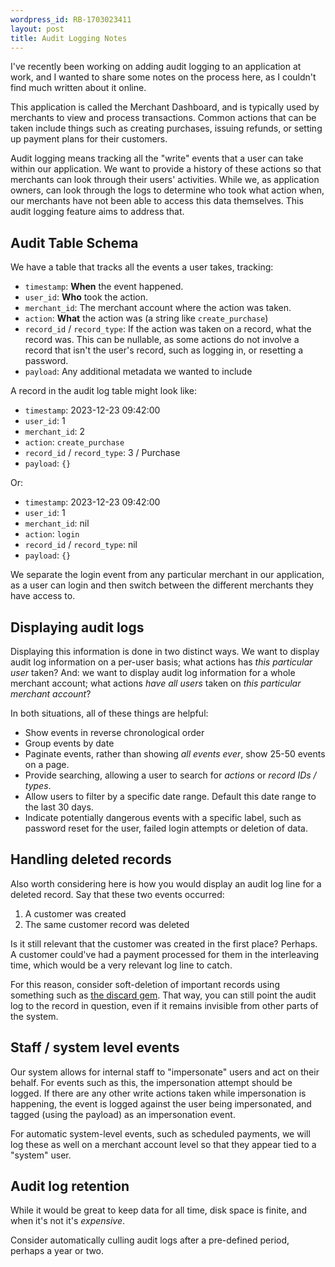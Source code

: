```yaml
---
wordpress_id: RB-1703023411
layout: post
title: Audit Logging Notes
---
```


I've recently been working on adding audit logging to an application at work, and I wanted to share some notes on the process here, as I couldn't find much written about it online.

This application is called the Merchant Dashboard, and is typically used by merchants to view and process transactions. Common actions that can be taken include things such as creating purchases, issuing refunds, or setting up payment plans for their customers.

Audit logging means tracking all the "write" events that a user can take within our application. We want to provide a history of these actions so that merchants can look through their users' activities. While we, as application owners, can look through the logs to determine who took what action when, our merchants have not been able to access this data themselves. This audit logging feature aims to address that.

## Audit Table Schema

We have a table that tracks all the events a user takes, tracking:

* `timestamp`: **When** the event happened.
* `user_id`: **Who** took the action.
* `merchant_id`: The merchant account where the action was taken.
* `action`: **What** the action was (a string like `create_purchase`)
* `record_id` / `record_type`: If the action was taken on a record, what the record was. This can be nullable, as some actions do not involve a record that isn't the user's record, such as logging in, or resetting a password.
* `payload`: Any additional metadata we wanted to include

A record in the audit log table might look like:

* `timestamp`: 2023-12-23 09:42:00
* `user_id`: 1
* `merchant_id`: 2
* `action`: `create_purchase`
* `record_id` / `record_type`: 3 / Purchase
* `payload`: `{}`

Or:

* `timestamp`: 2023-12-23 09:42:00
* `user_id`: 1
* `merchant_id`: nil
* `action`: `login`
* `record_id` / `record_type`: nil
* `payload`: `{}`

We separate the login event from any particular merchant in our application, as a user can login and then switch between the different merchants they have access to.

## Displaying audit logs

Displaying this information is done in two distinct ways. We want to display audit log information on a per-user basis; what actions has _this particular user_ taken? And: we want to display audit log information for a whole merchant account; what actions _have all users_ taken on _this particular merchant account_?

In both situations, all of these things are helpful:

* Show events in reverse chronological order
* Group events by date
* Paginate events, rather than showing _all events ever_, show 25-50 events on a page.
* Provide searching, allowing a user to search for _actions_ or _record IDs / types_.
* Allow users to filter by a specific date range. Default this date range to the last 30 days.
* Indicate potentially dangerous events with a specific label, such as password reset for the user, failed login attempts or deletion of data.

## Handling deleted records

Also worth considering here is how you would display an audit log line for a deleted record. Say that these two events occurred:

1. A customer was created
2. The same customer record was deleted

Is it still relevant that the customer was created in the first place? Perhaps. A customer could've had a payment processed for them in the interleaving time, which would be a very relevant log line to catch.

For this reason, consider soft-deletion of important records using something such as [the discard gem](https://github.com/jhawthorn/discard). That way, you can still point the audit log to the record in question, even if it remains invisible from other parts of the system.

## Staff / system level events

Our system allows for internal staff to "impersonate" users and act on their behalf. For events such as this, the impersonation attempt should be logged. If there are any other write actions taken while impersonation is happening, the event is logged against the user being impersonated, and tagged (using the payload) as an impersonation event.

For automatic system-level events, such as scheduled payments, we will log these as well on a merchant account level so that they appear tied to a "system" user.

## Audit log retention

While it would be great to keep data for all time, disk space is finite, and when it's not it's _expensive_.

Consider automatically culling audit logs after a pre-defined period, perhaps a year or two.

